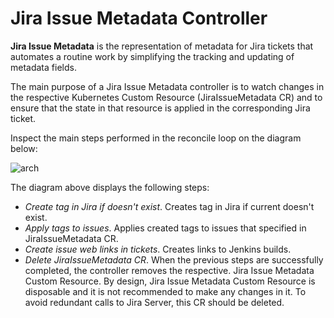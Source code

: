 # Jira Issue Metadata Controller

**Jira Issue Metadata** is the representation of metadata for Jira tickets that automates a routine work by simplifying 
the tracking and updating of metadata fields.

The main purpose of a Jira Issue Metadata controller is to watch changes in the respective Kubernetes Custom Resource 
(JiraIssueMetadata CR) and to ensure that the state in that resource is applied in the corresponding Jira ticket.
 
Inspect the main steps performed in the reconcile loop on the diagram below:

![arch](http://www.plantuml.com/plantuml/proxy?src=https://raw.githubusercontent.com/epmd-edp/codebase-operator/master/documentation/puml/jira_issue_metadata.puml&raw=true)

The diagram above displays the following steps:

- *Create tag in Jira if doesn't exist*. Creates tag in Jira if current doesn't exist.
- *Apply tags to issues*. Applies created tags to issues that specified in JiraIssueMetadata CR.
- *Create issue web links in tickets*. Creates links to Jenkins builds.
- *Delete JiraIssueMetadata CR*. When the previous steps are successfully completed, the controller removes the respective.
Jira Issue Metadata Custom Resource. By design, Jira Issue Metadata Custom Resource is disposable and it is not recommended to make any changes in it. 
To avoid redundant calls to Jira Server, this CR should be deleted.